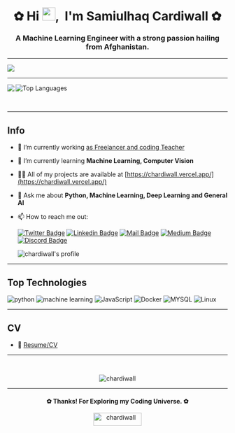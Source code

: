 <h1 align="center">✿ Hi <img height="30px" src="https://user-images.githubusercontent.com/1303154/88677602-1635ba80-d120-11ea-84d8-d263ba5fc3c0.gif" />,     &nbspI'm Samiulhaq Cardiwall ✿</h1>
<h3 align="center">A Machine Learning Engineer with a strong passion hailing from Afghanistan.</h3>


<hr/>
<img src="https://user-images.githubusercontent.com/10498744/210012254-234538ff-d198-48aa-8964-37e6fd45d227.gif" />
<hr/>

<p>

<picture>
<source 
  srcset="https://github-readme-stats.vercel.app/api?username=chardiwall&show_icons=true&theme=dark"
  media="(prefers-color-scheme: dark)"
/>
<source
  srcset="https://github-readme-stats.vercel.app/api?username=chardiwall&show_icons=true"
  media="(prefers-color-scheme: light), (prefers-color-scheme: no-preference)"
/>
<img align=left src="https://github-readme-stats.vercel.app/api?username=anuraghazra&show_icons=true" />
</picture>

  
<img alt="Top Languages" src="https://github-readme-stats.vercel.app/api/top-langs/?username=chardiwall&layout=compact" />

</p>

<br/>
<hr/>

## Info
- 🔭 I’m currently working [as Freelancer and coding Teacher](https://github.com/chardiwall/Coding-for-beginners-and-beyond)

- 🌱 I’m currently learning **Machine Learning, Computer Vision**

- 👨‍💻 All of my projects are available at [https://chardiwall.vercel.app/](https://chardiwall.vercel.app/)

- 💬 Ask me about **Python, Machine Learning, Deep Learning and General AI**


- 📫 How to reach me out:

  [![Twitter Badge](https://img.shields.io/badge/-@chardiwall_-1ca0f1?style=flat&labelColor=1ca0f1&logo=twitter&logoColor=white&link=https://twitter.com/Ipenywis)](https://twitter.com/chardiwall_)
[![Linkedin Badge](https://img.shields.io/badge/-chardiwall-0e76a8?style=flat&labelColor=0e76a8&logo=linkedin&logoColor=white)](https://www.linkedin.com/in/chardiwall/)
[![Mail Badge](https://img.shields.io/badge/-Samiulhaq%20Chardiwall-c0392b?style=flat&labelColor=c0392b&logo=gmail&logoColor=white)](mailto:samiulhaq513@gmail.com)
[![Medium Badge](https://img.shields.io/badge/-samiulhaq513-000000?style=flat&labelColor=23323330&logo=medium&logoColor=white)](https://medium.com/@samiulhaq513)
[![Discord Badge](https://img.shields.io/badge/-Samiulhaq%20Chardiwall-7289d1?style=flat&labelColor=7289da&logo=discord&logoColor=white)](https://medium.com/@samiulhaq513)

  ![chardiwall's profile](https://komarev.com/ghpvc/?username=chardiwall&label=Profile%20views&color=082036&style=flat)

<hr/>

## Top Technologies

![python](https://img.shields.io/badge/python-%2314354C.svg?style=for-the-badge&logo=python&logoColor=white)
![machine learning](https://img.shields.io/badge/Machine%20Leaning-2e5c82?style=for-the-badge&logo=NixOS&logoColor=white)
![JavaScript](https://img.shields.io/badge/JavaScript-%23323330.svg?style=for-the-badge&logo=python&logoColor=white)
![Docker](https://img.shields.io/badge/Docker-3798fa.svg?style=for-the-badge&logo=docker&logoColor=white)
![MYSQL](https://img.shields.io/badge/MY%20SQL-000000.svg?style=for-the-badge&logo=mysql&logoColor=white)
![Linux](https://img.shields.io/badge/Linux-341fab.svg?style=for-the-badge&logo=linux&logoColor=white)

<hr/>

## CV

- 📎 [Resume/CV](https://github.com/chardiwall/chardiwall/blob/master/resumes/Samiulhaq_Resume.pdf)
<hr/>
<br>

<p align=center><img align="center" src="https://github-readme-streak-stats.herokuapp.com/?user=chardiwall&" alt="chardiwall" /></p>
<hr>

<h4 align=center>✿ Thanks! For Exploring my Coding Universe. ✿</h4>

<p align=center><a href="https://www.buymeacoffee.com/chardiwall"> <img align="center" src="https://cdn.buymeacoffee.com/buttons/v2/default-yellow.png" height="30" width="110" alt="chardiwall" /></a></p><br><br>
